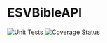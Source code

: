 # ESVBibleAPI

![Unit Tests](https://github.com/thall90/ESVBible/.github/workflows/Unit%20Tests/badge.svg?branch=master)
[![Coverage Status](https://coveralls.io/repos/github/thall90/ESVBibleAPI/badge.svg?branch=master)](https://coveralls.io/github/thall90/ESVBibleAPI?branch=master)
